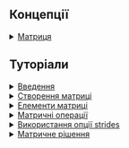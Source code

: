 ## Концепції

<details>
  <summary><a href="./concept/Matrix.md">
    Матриця
  </a></summary>
    Вектор або множина векторів, що інтерпретується як матриця.
</details>

## Туторіали

<details>
  <summary><a href="./tutorial/Introduction.md">
    Введення
  </a></summary>
    В даній статті виконується огляд концепції матриці та його форматів задання.
</details>

<details>
  <summary><a href="./tutorial/MatrixCreation.md">
    Створення матриці
  </a></summary>
    Описуються способи створення матриці.
</details>

<details>
  <summary><a href="./tutorial/MatrixElements.md">
    Елементи матриці
  </a></summary>
    Як отримати рядок, колонку, елемент, скаляр чи підматрицю певної матриці.
</details>

<details>
  <summary><a href="./tutorial/MatrixOperations.md">
    Матричні операції
  </a></summary>
    Виконується огляд способів оперування матрицями.
</details>

<details>
  <summary><a href="./tutorial/OptionStrides.md">
    Використання опції strides
  </a></summary>
    Як використати опцію <code>stride</code> для інтерпретації буфера в матрицю.
</details>

<details>
  <summary><a href="./tutorial/Solve.md">
    Матричне рішення
  </a></summary>
    Розглядаються рішення математичних задач матричним способом.
</details>
